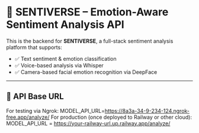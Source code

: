 # 🌌 SENTIVERSE – Emotion-Aware Sentiment Analysis API

This is the backend for **SENTIVERSE**, a full-stack sentiment analysis platform that supports:

- ✅ Text sentiment & emotion classification
- ✅ Voice-based analysis via Whisper
- ✅ Camera-based facial emotion recognition via DeepFace

---

## 🚀 API Base URL

For testing via Ngrok:
MODEL_API_URL=https://8a3a-34-9-234-124.ngrok-free.app/analyze/
For production (once deployed to Railway or other cloud):
MODEL_API_URL = https://your-railway-url.up.railway.app/analyze/

